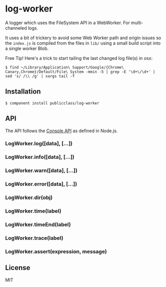 
# log-worker

  A logger which uses the FileSystem API in a WebWorker. For multi-channeled logs.

  It uses a bit of trickery to avoid some Web Worker path and origin issues so the `index.js` is compiled from the files in `lib/` using a small build script into a single worker Blob.

  Free Tip! Here's a trick to start tailing the last changed log file(s) in osx:

    $ find ~/Library/Application\ Support/Google/{Chrome\ Canary,Chrome}/Default/File\ System -mmin -5 | grep -E '\d+\/\d+' | sed 's/ /\\ /g' | xargs tail -f



## Installation

    $ component install publicclass/log-worker

## API

The API follows the [Console API](http://nodejs.org/api/stdio.html) as defined in Node.js.

### LogWorker.log([data], [...])

### LogWorker.info([data], [...])

### LogWorker.warn([data], [...])

### LogWorker.error([data], [...])

### LogWorker.dir(obj)

### LogWorker.time(label)

### LogWorker.timeEnd(label)

### LogWorker.trace(label)

### LogWorker.assert(expression, message)

## License

  MIT
